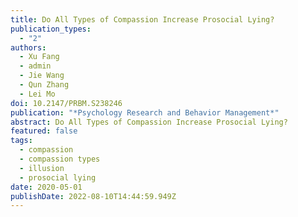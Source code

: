 ```yaml
---
title: Do All Types of Compassion Increase Prosocial Lying?
publication_types:
  - "2"
authors:
  - Xu Fang
  - admin
  - Jie Wang
  - Qun Zhang
  - Lei Mo
doi: 10.2147/PRBM.S238246
publication: "*Psychology Research and Behavior Management*"
abstract: Do All Types of Compassion Increase Prosocial Lying?
featured: false
tags:
  - compassion
  - compassion types
  - illusion
  - prosocial lying
date: 2020-05-01
publishDate: 2022-08-10T14:44:59.949Z
---
```

